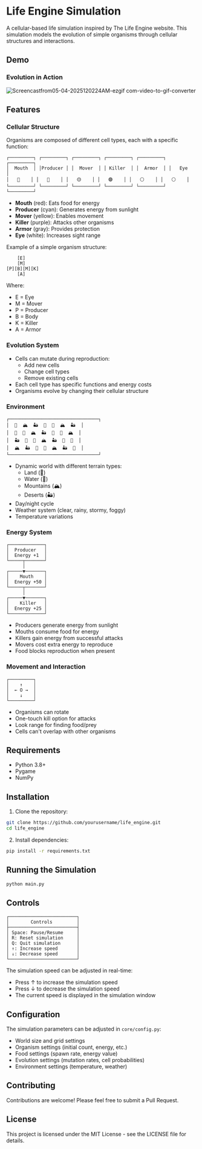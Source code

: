 # Life Engine Simulation

A cellular-based life simulation inspired by The Life Engine website. This simulation models the evolution of simple organisms through cellular structures and interactions.

## Demo

### Evolution in Action
![Screencastfrom05-04-2025120224AM-ezgif com-video-to-gif-converter](https://github.com/user-attachments/assets/885c9c52-697d-4682-8d21-64546dba405e)


## Features

### Cellular Structure
Organisms are composed of different cell types, each with a specific function:

```
┌─────────┐ ┌─────────┐ ┌─────────┐ ┌─────────┐ ┌─────────┐ ┌─────────┐
│  Mouth  │ │Producer │ │  Mover  │ │ Killer  │ │  Armor  │ │   Eye   │
│   🔴    │ │   🔵    │ │   🟡    │ │   🟣    │ │   ⚪    │ │   ⚪    │
└─────────┘ └─────────┘ └─────────┘ └─────────┘ └─────────┘ └─────────┘
```

- **Mouth** (red): Eats food for energy
- **Producer** (cyan): Generates energy from sunlight
- **Mover** (yellow): Enables movement
- **Killer** (purple): Attacks other organisms
- **Armor** (gray): Provides protection
- **Eye** (white): Increases sight range

Example of a simple organism structure:
```
    [E]
    [M]
[P][B][M][K]
    [A]
```
Where:
- E = Eye
- M = Mover
- P = Producer
- B = Body
- K = Killer
- A = Armor

### Evolution System
- Cells can mutate during reproduction:
  - Add new cells
  - Change cell types
  - Remove existing cells
- Each cell type has specific functions and energy costs
- Organisms evolve by changing their cellular structure

### Environment
```
┌─────────────────────────────────┐
│  🌊  🏔️  🏜️  🌳  🌊  🏔️  🏜️  │
│  🌳  🌊  🏔️  🏜️  🌳  🌊  🏔️  │
│  🏜️  🌳  🌊  🏔️  🏜️  🌳  🌊  │
│  🏔️  🏜️  🌳  🌊  🏔️  🏜️  🌳  │
└─────────────────────────────────┘
```
- Dynamic world with different terrain types:
  - Land (🌳)
  - Water (🌊)
  - Mountains (🏔️)
  - Deserts (🏜️)
- Day/night cycle
- Weather system (clear, rainy, stormy, foggy)
- Temperature variations

### Energy System
```
┌─────────────┐
│  Producer   │
│  Energy +1  │
└─────┬───────┘
      │
┌─────▼───────┐
│    Mouth    │
│  Energy +50 │
└─────┬───────┘
      │
┌─────▼───────┐
│    Killer   │
│  Energy +25 │
└─────────────┘
```
- Producers generate energy from sunlight
- Mouths consume food for energy
- Killers gain energy from successful attacks
- Movers cost extra energy to reproduce
- Food blocks reproduction when present

### Movement and Interaction
```
┌─────────┐
│    ↑    │
│  ← O →  │
│    ↓    │
└─────────┘
```
- Organisms can rotate
- One-touch kill option for attacks
- Look range for finding food/prey
- Cells can't overlap with other organisms

## Requirements
- Python 3.8+
- Pygame
- NumPy

## Installation
1. Clone the repository:
```bash
git clone https://github.com/yourusername/life_engine.git
cd life_engine
```

2. Install dependencies:
```bash
pip install -r requirements.txt
```

## Running the Simulation
```bash
python main.py
```

## Controls
```
┌─────────────────────────┐
│        Controls         │
├─────────────────────────┤
│ Space: Pause/Resume     │
│ R: Reset simulation     │
│ Q: Quit simulation      │
│ ↑: Increase speed       │
│ ↓: Decrease speed       │
└─────────────────────────┘
```

The simulation speed can be adjusted in real-time:
- Press ↑ to increase the simulation speed
- Press ↓ to decrease the simulation speed
- The current speed is displayed in the simulation window

## Configuration
The simulation parameters can be adjusted in `core/config.py`:
- World size and grid settings
- Organism settings (initial count, energy, etc.)
- Food settings (spawn rate, energy value)
- Evolution settings (mutation rates, cell probabilities)
- Environment settings (temperature, weather)

## Contributing
Contributions are welcome! Please feel free to submit a Pull Request.

## License
This project is licensed under the MIT License - see the LICENSE file for details. 
